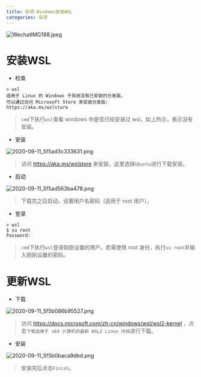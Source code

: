 ```yaml
---
title: 杂项-Windows安装WSL
categories: 杂项
---
```

![WechatIMG188.jpeg](https://upload-images.jianshu.io/upload_images/15325592-e3251bf39f554aa3.jpeg?imageMogr2/auto-orient/strip%7CimageView2/2/w/1240)
<!-- more -->

#  安装WSL

- 检查

```
> wsl
适用于 Linux 的 Windows 子系统没有已安装的分发版。
可以通过访问 Microsoft Store 来安装分发版:
https://aka.ms/wslstore
```

> `cmd`下执行`wsl`查看 windows 中是否已经安装过 wsl，如上所示，表示没有安装。

- 安装

![2020-09-11_5f5ad3c333631.png](https://upload-images.jianshu.io/upload_images/15325592-332bd33e30c75a25.png?imageMogr2/auto-orient/strip%7CimageView2/2/w/1240)
<!-- more -->


> 访问 https://aka.ms/wslstore 来安装，这里选择`Ubuntu`进行下载安装。

- 启动

![2020-09-11_5f5ad563ba478.png](https://upload-images.jianshu.io/upload_images/15325592-9147c30333cb685e.png?imageMogr2/auto-orient/strip%7CimageView2/2/w/1240)
<!-- more -->



> 下载完之后启动，设置用户名密码（适用于 root 用户）。

- 登录

```
> wsl
$ su root
Password:
```

> `cmd`下执行`wsl`登录刚刚设置的用户。若需使用 root 身份，执行`su root`并输入刚刚设置的密码。

#  更新WSL

- 下载

![2020-09-11_5f5b086b95527.png](https://upload-images.jianshu.io/upload_images/15325592-cde75c3c61451a7c.png?imageMogr2/auto-orient/strip%7CimageView2/2/w/1240)
<!-- more -->

> 访问 https://docs.microsoft.com/zh-cn/windows/wsl/wsl2-kernel ，点击`下载适用于 x64 计算机的最新 WSL2 Linux 内核`进行下载。

- 安装

![2020-09-11_5f5b0baca9dbd.png](https://upload-images.jianshu.io/upload_images/15325592-cbe9dd6125a12383.png?imageMogr2/auto-orient/strip%7CimageView2/2/w/1240)
<!-- more -->


> 安装完后点击`Finish`。


